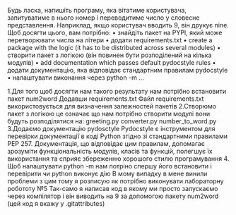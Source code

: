 Будь ласка, напишіть програму, яка вітатиме користувача, запитуватиме в нього номер і
переводитиме число у словесне представлення. Наприклад, якщо користувач вводить 9, він
друкує nine. Щоб досягти цього, вам потрібно:
• знайдіть пакет на PYPI, який може перетворювати числа на літери
• додати requirements.txt
• create a package with the logic (it has to be distributed across several modules)
• створити пакет з логікою (він повинен бути розподілений на кілька модулів)
• add documentation which passes default pydocstyle rules
• додати документацію, яка відповідає стандартним правилам pydocstyle
• налаштувати виконання через python -m ...

1.Для того щоб досягти нам такого результату нам потрібно встановити пакет num2word
Додавши requirements.txt
Файл requirements.txt використовується для визначення залежностей пакетів
2.Створюмо пакет з логікою це означає що нам потрібно створити модулі вони будуть розподілятися на:
greeting.py
converter.py
number_to_word.py
3.Додаємо документацію pydosctyle 
Pydocstyle є інструментом для перевірки документації в коді Python згідно зі стандартними правилами PEP 257. Документація, що відповідає цим правилам, допомагає зрозуміти функціональність модулів, класів та функцій, полегшує їх використання та сприяє збереженню хорошого стилю програмування
4. Щоб налаштувати python -m нам потріно спершу його встановити і перевірити чи python виконує дію 
В мому випадку в мене винили проблеми з цим тому я розписую як потрібно виконувати лабораторну робототу №5 
Так-само я написав код в якому ми просто запускаємо через компілятор і він виводить на 9 за допомогою пакету num2word (цей код я вкажу у .gitattributes)
